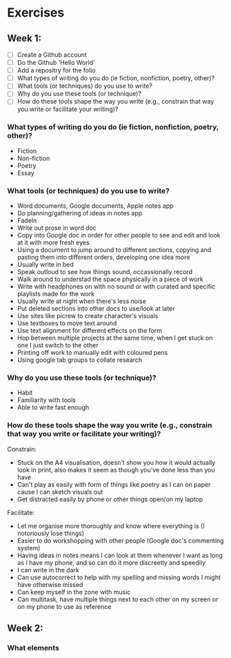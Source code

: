 # Exercises

## Week 1:

- [ ] Create a Github account
- [ ] Do the Github 'Hello World'
- [ ] Add a repositry for the folio
- [ ] What types of writing do you do (ie fiction, nonfiction, poetry, other)?
- [ ] What tools (or techniques) do you use to write?
- [ ] Why do you use these tools (or technique)?
- [ ] How do these tools shape the way you write (e.g., constrain that way you write or facilitate your writing)?

### What types of writing do you do (ie fiction, nonfiction, poetry, other)?

- Fiction
- Non-fiction
- Poetry
- Essay

### What tools (or techniques) do you use to write?

- Word documents, Google documents, Apple notes app
- Do planning/gathering of ideas in notes app
- FadeIn
- Write out prose in word doc
- Copy into Google doc in order for other people to see and edit and look at it with more fresh eyes
- Using a document to jump around to different sections, copying and pasting them into different orders, developing one idea more
- Usually write in bed
- Speak outloud to see how things sound, occassionally record
- Walk around to understad the space physically in a piece of work
- Write with headphones on with no sound or with curated and specific playlists made for the work
- Usually write at night when there's less noise
- Put deleted sections into other docs to use/look at later
- Use sites like picrew to create character's visuals
- Use textboxes to move text around
- Use text alignment for different effects on the form
- Hop between multiple projects at the same time, when I get stuck on one I just switch to the other
- Printing off work to manually edit with coloured pens
- Using google tab groups to collate research

###  Why do you use these tools (or technique)?
- Habit
- Familiarity with tools
- Able to write fast enough

### How do these tools shape the way you write (e.g., constrain that way you write or facilitate your writing)?

Constrain:
- Stuck on the A4 visualisation, doesn't show you how it would actually look in print, also makes it seem as though you've done less than you have
- Can't play as easily with form of things like poetry as I can on paper cause I can sketch visuals out
- Get distracted easily by phone or other things open/on my laptop

Facilitate:
- Let me organise more thoroughly and know where everything is (I notoriously lose things)
- Easier to do workshopping with other people (Google doc's commenting system)
- Having ideas in notes means I can look at them whenever I want as long as I have my phone, and so can do it more discreetly and speedily
- I can write in the dark
- Can use autocorrect to help with my spelling and missing words I might have otherwise missed
- Can keep myself in the zone with music
- Can multitask, have multiple things next to each other on my screen or on my phone to use as reference



## Week 2:

### What elements 
